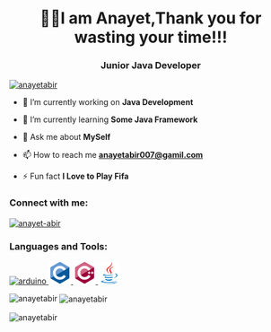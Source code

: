<h1 align="center">😬😬I am Anayet,Thank you for wasting your time!!!</h1>
<h3 align="center">Junior Java Developer</h3>

<p align="left"> <a href="https://github.com/ryo-ma/github-profile-trophy"><img src="https://github-profile-trophy.vercel.app/?username=anayetabir" alt="anayetabir" /></a> </p>

- 🔭 I’m currently working on **Java Development**

- 🌱 I’m currently learning **Some Java Framework**

- 💬 Ask me about **MySelf**

- 📫 How to reach me **anayetabir007@gamil.com**

- ⚡ Fun fact **I Love to Play Fifa**

<h3 align="left">Connect with me:</h3>
<p align="left">
<a href="https://fb.com/anayet-abir" target="blank"><img align="center" src="https://raw.githubusercontent.com/rahuldkjain/github-profile-readme-generator/master/src/images/icons/Social/facebook.svg" alt="anayet-abir" height="30" width="40" /></a>
</p>

<h3 align="left">Languages and Tools:</h3>
<p align="left"> <a href="https://www.arduino.cc/" target="_blank"> <img src="https://cdn.worldvectorlogo.com/logos/arduino-1.svg" alt="arduino" width="40" height="40"/> </a> <a href="https://www.cprogramming.com/" target="_blank"> <img src="https://raw.githubusercontent.com/devicons/devicon/master/icons/c/c-original.svg" alt="c" width="40" height="40"/> </a> <a href="https://www.w3schools.com/cpp/" target="_blank"> <img src="https://raw.githubusercontent.com/devicons/devicon/master/icons/cplusplus/cplusplus-original.svg" alt="cplusplus" width="40" height="40"/> </a> <a href="https://www.java.com" target="_blank"> <img src="https://raw.githubusercontent.com/devicons/devicon/master/icons/java/java-original.svg" alt="java" width="40" height="40"/> </a> </p>

<p><img align="left" src="https://github-readme-stats.vercel.app/api/top-langs?username=anayetabir&show_icons=true&locale=en&layout=compact" alt="anayetabir" /></p>

<p>&nbsp;<img align="center" src="https://github-readme-stats.vercel.app/api?username=anayetabir&show_icons=true&locale=en" alt="anayetabir" /></p>

<p><img align="center" src="https://github-readme-streak-stats.herokuapp.com/?user=anayetabir&" alt="anayetabir" /></p>
